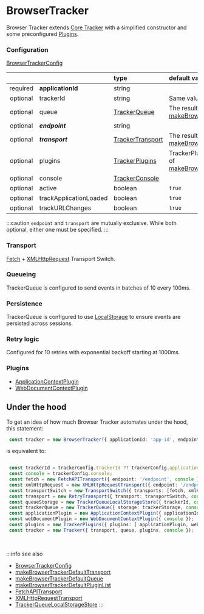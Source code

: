 # BrowserTracker

Browser Tracker extends [Core Tracker](/tracking/api-reference/core/Tracker.md) with a simplified constructor and some preconfigured [Plugins](/tracking/api-reference/core/TrackerPlugins.md).

### Configuration
[BrowserTrackerConfig](/tracking/api-reference/definitions/BrowserTrackerConfig.md)

|          |                        | type                                                                 | default value
| :-:      | :--                    | :--                                                                  | :--           
| required | **applicationId**      | string                                                               |
| optional | trackerId              | string                                                               | Same value as `applicationId`
| optional | queue                  | [TrackerQueue](/tracking/api-reference/core/TrackerQueue.md)         | The result of [makeBrowserTrackerDefaultQueue](/tracking/api-reference/common/factories/makeBrowserTrackerDefaultQueue.md)
| optional | **_endpoint_**         | string                                                               |
| optional | **_transport_**        | [TrackerTransport](/tracking/api-reference/core/TrackerTransport.md) | The result of [makeBrowserTrackerDefaultTransport](/tracking/api-reference/common/factories/makeBrowserTrackerDefaultTransport.md)
| optional | plugins                | [TrackerPlugins](/tracking/api-reference/core/TrackerPlugins.md)     | TrackerPlugins initiated with the result of [makeBrowserTrackerDefaultPluginList](/tracking/api-reference/common/factories/makeBrowserTrackerDefaultPluginList.md)
| optional | console                | [TrackerConsole](/tracking/api-reference/core/TrackerConsole.md)     |
| optional | active                 | boolean                                                              | `true`
| optional | trackApplicationLoaded | boolean                                                              | `true`
| optional | trackURLChanges        | boolean                                                              | `true`

:::caution
`endpoint` and `transport` are mutually exclusive. While both optional, either one must be specified.
:::
### Transport
[Fetch](/tracking/api-reference/transports/FetchAPITransport.md) + [XMLHttpRequest](/tracking/api-reference/transports/XMLHttpRequestTransport.md) Transport Switch.

### Queueing
TrackerQueue is configured to send events in batches of 10 every 100ms.  

### Persistence
TrackerQueue is configured to use [LocalStorage](/tracking/api-reference/queues/TrackerQueueLocalStorageStore.md) to ensure events are persisted across sessions.

### Retry logic
Configured for 10 retries with exponential backoff starting at 1000ms.

### Plugins
- [ApplicationContextPlugin](/tracking/api-reference/core/TrackerPlugins.md#applicationcontextplugin)
- [WebDocumentContextPlugin](/tracking/api-reference/core/TrackerPlugins.md#webdocumentcontextplugin)

## Under the hood
To get an idea of how much Browser Tracker automates under the hood, this statement:

```typescript
 const tracker = new BrowserTracker({ applicationId: 'app-id', endpoint: '/endpoint', console: console });
``` 

is equivalent to:

```typescript
 
 const trackerId = trackerConfig.trackerId ?? trackerConfig.applicationId;
 const console = trackerConfig.console;
 const fetch = new FetchAPITransport({ endpoint: '/endpoint', console });
 const xmlHttpRequest = new XMLHttpRequestTransport({ endpoint: '/endpoint', console });
 const transportSwitch = new TransportSwitch({ transports: [fetch, xmlHttpRequest], console });
 const transport = new RetryTransport({ transport: transportSwitch, console });
 const queueStorage = new TrackerQueueLocalStorageStore({ trackerId, console })
 const trackerQueue = new TrackerQueue({ storage: trackerStorage, console });
 const applicationPlugin = new ApplicationContextPlugin({ applicationId: 'app-id', console });
 const webDocumentPlugin = new WebDocumentContextPlugin({ console });
 const plugins = new TrackerPlugins({ plugins: [ applicationPlugin, webDocumentPlugin ], console });
 const tracker = new Tracker({ transport, queue, plugins, console });
```

<br />

:::info see also
- [BrowserTrackerConfig](/tracking/api-reference/definitions/BrowserTrackerConfig.md)
- [makeBrowserTrackerDefaultTransport](/tracking/api-reference/common/factories/makeBrowserTrackerDefaultTransport.md)
- [makeBrowserTrackerDefaultQueue](/tracking/api-reference/common/factories/makeBrowserTrackerDefaultQueue.md)
- [makeBrowserTrackerDefaultPluginList](/tracking/api-reference/common/factories/makeBrowserTrackerDefaultPluginList.md)
- [FetchAPITransport](/tracking/api-reference/transports/FetchAPITransport.md)
- [XMLHttpRequestTransport](/tracking/api-reference/transports/XMLHttpRequestTransport.md)
- [TrackerQueueLocalStorageStore](/tracking/api-reference/queues/TrackerQueueLocalStorageStore.md)
:::
